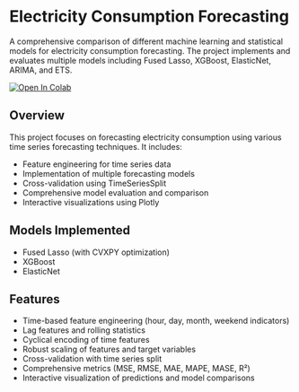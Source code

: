 # Electricity Consumption Forecasting

A comprehensive comparison of different machine learning and statistical models for electricity consumption forecasting. The project implements and evaluates multiple models including Fused Lasso, XGBoost, ElasticNet, ARIMA, and ETS.

[![Open In Colab](https://colab.research.google.com/assets/colab-badge.svg)](https://colab.research.google.com/drive/13aUCxN6sjWq_33UeqmDgWDv2b8k54Szx?usp=sharing)

## Overview

This project focuses on forecasting electricity consumption using various time series forecasting techniques. It includes:

- Feature engineering for time series data
- Implementation of multiple forecasting models
- Cross-validation using TimeSeriesSplit
- Comprehensive model evaluation and comparison
- Interactive visualizations using Plotly

## Models Implemented

- Fused Lasso (with CVXPY optimization)
- XGBoost
- ElasticNet

## Features

- Time-based feature engineering (hour, day, month, weekend indicators)
- Lag features and rolling statistics
- Cyclical encoding of time features
- Robust scaling of features and target variables
- Cross-validation with time series split
- Comprehensive metrics (MSE, RMSE, MAE, MAPE, MASE, R²)
- Interactive visualization of predictions and model comparisons
